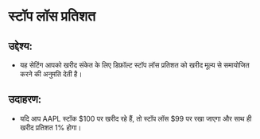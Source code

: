 # **स्टॉप लॉस प्रतिशत**

## उद्देश्य:

- यह सेटिंग आपको खरीद संकेत के लिए डिफ़ॉल्ट स्टॉप लॉस प्रतिशत को खरीद मूल्य से समायोजित करने की अनुमति देती है।

## उदाहरण:

- यदि आप AAPL स्टॉक $100 पर खरीद रहे हैं, तो स्टॉप लॉस $99 पर रखा जाएगा और साथ ही खरीद प्रतिशत 1% होगा।

